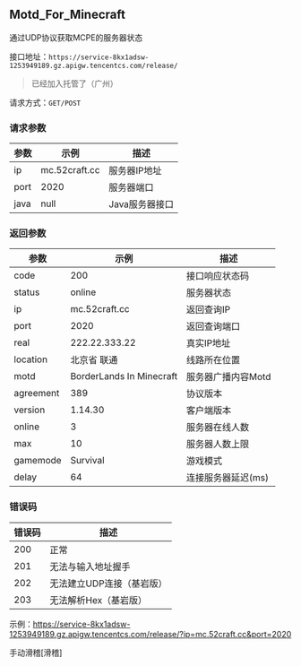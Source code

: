 ## Motd_For_Minecraft ##

通过UDP协议获取MCPE的服务器状态

接口地址：`https://service-8kx1adsw-1253949189.gz.apigw.tencentcs.com/release/`

> 已经加入托管了（广州）

请求方式：`GET/POST`

### 请求参数 ###

参数|示例|描述
-|-|-
ip|mc.52craft.cc|服务器IP地址
port|2020|服务器端口
java|null|Java服务器接口

### 返回参数 ###

参数|示例|描述
-|-|-
code|200|接口响应状态码
status|online|服务器状态
ip|mc.52craft.cc|返回查询IP
port|2020|返回查询端口
real|222.22.333.22|真实IP地址
location|北京省 联通|线路所在位置
motd|BorderLands In Minecraft|服务器广播内容Motd
agreement|389|协议版本
version|1.14.30|客户端版本
online|3|服务器在线人数
max|10|服务器人数上限
gamemode|Survival|游戏模式
delay|64|连接服务器延迟(ms)

### 错误码 ###

错误码|描述
-|-
200|正常
201|无法与输入地址握手
202|无法建立UDP连接（基岩版）
203|无法解析Hex（基岩版）

示例：https://service-8kx1adsw-1253949189.gz.apigw.tencentcs.com/release/?ip=mc.52craft.cc&port=2020

手动滑稽[滑稽]
